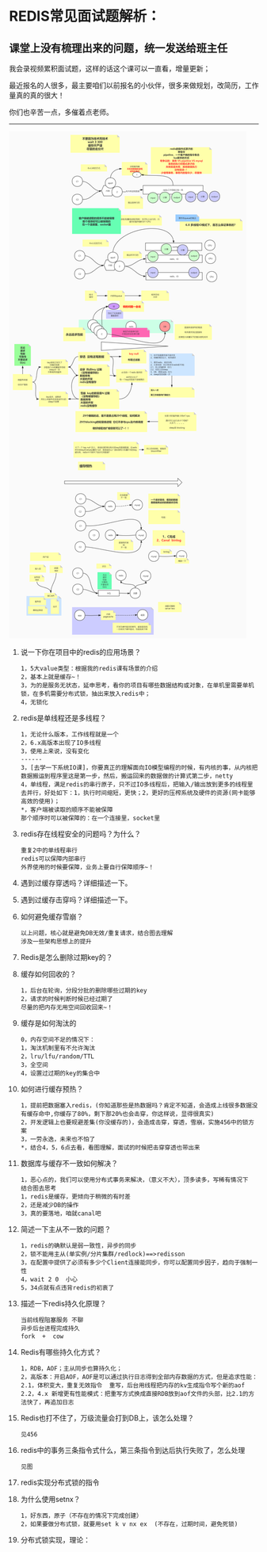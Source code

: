 # REDIS常见面试题解析：



## 课堂上没有梳理出来的问题，统一发送给班主任

我会录视频累积面试题，这样的话这个课可以一直看，增量更新；

最近报名的人很多，最主要咱们以前报名的小伙伴，很多来做规划，改简历，工作量真的真的很大！

你们也辛苦一点，多催着点老师。

---

![redis面试题图解](../../images/redis面试题图解.jpg)

1. 说一下你在项目中的redis的应用场景？

   ```
   1，5大value类型：根据我的redis课有场景的介绍
   2，基本上就是缓存~！
   3，为的是服务无状态，延申思考，看你的项目有哪些数据结构或对象，在单机里需要单机锁，在多机需要分布式锁，抽出来放入redis中；
   4，无锁化
   ```

2. redis是单线程还是多线程？

   ```
   1，无论什么版本，工作线程就是一个
   2，6.x高版本出现了IO多线程
   3，使用上来说，没有变化
   ------
   3，[去学一下系统IO课]，你要真正的理解面向IO模型编程的时候，有内核的事，从内核把数据搬运到程序里这是第一步，然后，搬运回来的数据做的计算式第二步，netty
   4，单线程，满足redis的串行原子，只不过IO多线程后，把输入/输出放到更多的线程里去并行，好处如下：1，执行时间缩短，更快；2，更好的压榨系统及硬件的资源(网卡能够高效的使用)；
   *，客户端被读取的顺序不能被保障
   那个顺序时可以被保障的：在一个连接里，socket里
   ```

3. redis存在线程安全的问题吗？为什么？

   ```
   重复2中的单线程串行
   redis可以保障内部串行
   外界使用的时候要保障，业务上要自行保障顺序~！
   ```

4. 遇到过缓存穿透吗？详细描述一下。

5. 遇到过缓存击穿吗？详细描述一下。

6. 如何避免缓存雪崩？

   ```
   以上问题，核心就是避免DB无效/重复请求，结合图去理解
   涉及一些架构思想上的提升
   ```

7. Redis是怎么删除过期key的？

8. 缓存如何回收的？

   ```
   1，后台在轮询，分段分批的删除哪些过期的key
   2，请求的时候判断时候已经过期了
   尽量的把内存无用空间回收回来~！
   ```

9. 缓存是如何淘汰的

   ```
   0，内存空间不足的情况下：
   1，淘汰机制里有不允许淘汰
   2，lru/lfu/random/TTL
   3，全空间
   4，设置过过期的key的集合中
   ```

10. 如何进行缓存预热？

    ```
    1，提前把数据塞入redis，(你知道那些是热数据吗？肯定不知道，会造成上线很多数据没有缓存命中,你缓存了80%，剩下那20%也会击穿，你这样说，显得很真实)
    2，开发逻辑上也要规避差集(你没缓存的)，会造成击穿，穿透，雪崩，实施456中的锁方案
    3，一劳永逸，未来也不怕了
    *，结合4，5，6点去看，看图理解，面试的时候把击穿穿透也带出来
    ```

11. 数据库与缓存不一致如何解决？

    ```
    1，恶心点的，我们可以使用分布式事务来解决，（意义不大），顶多读多，写稀有情况下
    结合图去思考
    1，redis是缓存，更倾向于稍微的有时差
    2，还是减少DB的操作
    3，真的要落地，咱就canal吧
    ```

12. 简述一下主从不一致的问题？

    ```
    1，redis的确默认是弱一致性，异步的同步
    2，锁不能用主从(单实例/分片集群/redlock)==>redisson
    3，在配置中提供了必须有多少个Client连接能同步，你可以配置同步因子，趋向于强制一性
    4，wait 2 0  小心
    5，34点就有点违背redis的初衷了
    ```

13. 描述一下redis持久化原理？

    ```
    当前线程阻塞服务 不聊
    异步后台进程完成持久
    fork  +  cow
    ```

14. Redis有哪些持久化方式？

    ```
    1，RDB，AOF；主从同步也算持久化；
    2，高版本：开启AOF，AOF是可以通过执行日志得到全部内存数据的方式，但是追求性能：
    2.1，体积变大，重复无效指令  重写，后台用线程把内存的kv生成指令写个新的aof
    2.2，4.x 新增更有性能模式：把重写方式换成直接RDB放到aof文件的头部，比2.1的方法快了，再追加日志
    ```

15. Redis也打不住了，万级流量会打到DB上，该怎么处理？

    ```
    见456
    ```

16. redis中的事务三条指令式什么，第三条指令到达后执行失败了，怎么处理

    ```
    见图
    ```

17. redis实现分布式锁的指令

18. 为什么使用setnx？

    ```
    1，好东西，原子（不存在的情况下完成创建）
    2，如果要做分布式锁，就要用set k v nx ex  (不存在，过期时间，避免死锁)
    ```

19. 分布式锁实现，理论：

    